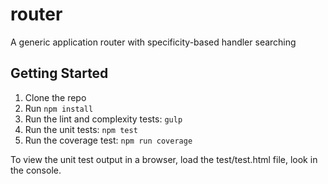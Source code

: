 router
======

A generic application router with specificity-based handler searching

## Getting Started

1.  Clone the repo
1.  Run `npm install`
1.  Run the lint and complexity tests: `gulp`
1.  Run the unit tests: `npm test`
1.  Run the coverage test: `npm run coverage`

To view the unit test output in a browser, load the test/test.html file, look in the console.